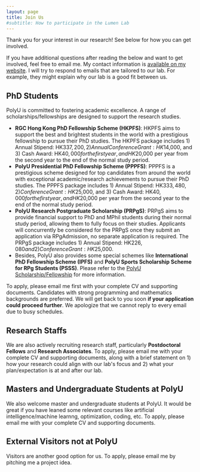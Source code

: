 ```yaml
---
layout: page
title: Join Us
#subtitle: How to participate in the Lumen Lab
---
```


Thank you for your interest in our research! See below for how you can get
involved. 
<!--This information is last updated **March 2025**.-->

If you have additional questions after reading the below and want to get involved, feel free to email me.
My contact information is [available on my website](https://jingcaiguo.github.io/).
I will try to respond to emails that are tailored to our lab. For example, they might explain why our lab is a good fit between us. 

## PhD Students

PolyU is committed to fostering academic excellence. A range of scholarships/fellowships are designed to support the research studies.

- **RGC Hong Kong PhD Fellowship Scheme (HKPFS)**: HKPFS aims to support the best and brightest students in the world with a prestigious fellowship to pursue their PhD studies. The HKPFS package includes 1) Annual Stipend: HK$337,200, 2) Annual Conference Grant: HK$14,000, and 3) Cash Award: HK$40,000 for the first year, and HK$20,000 per year from the second year to the end of the normal study period.
- **PolyU Presidential PhD Fellowship Scheme (PPPFS)**: PPPFS is a prestigious scheme designed for top candidates from around the world with exceptional academic/research achievements to pursue their PhD studies. The PPPFS package includes 1) Annual Stipend: HK$333,480, 2) Conference Grant: HK$25,000, and 3) Cash Award: HK$40,000 for the first year, and HK$20,000 per year from the second year to the end of the normal study period.
- **PolyU Research Postgraduate Scholarship (PRPgS)**: PRPgS aims to provide financial support to PhD and MPhil students during their normal study period, allowing them to fully focus on their studies. Applicants will concurrently be considered for the PRPgS once they submit an application via RPgAdmission, no separate application is required. The PRPgS package includes 1) Annual Stipend: HK$226,080 and 2) Conference Grant: HK$25,000.
- Besides, PolyU also provides some special schemes like **International PhD Fellowship Scheme (IPFS)** and **PolyU Sports Scholarship Scheme for RPg Students (PSSS)**. Please refer to the [PolyU Scholarship/Fellowship](https://jingcaiguo.github.io/) for more information.

To apply, please email me first with your complete CV and supporting documents. Candidates with strong programming and mathematics backgrounds are preferred. We will get back to you soon **if your application could proceed further**. We apologize that we cannot reply to every email due to busy schedules.

## Research Staffs

We are also actively recruiting research staff, particularly **Postdoctoral Fellows** and **Research Associates**. To apply, please email me with your complete CV and supporting documents, along with a brief statement on 1) how your research could align with our lab's focus and 2) what your plan/expectation is at and after our lab.

## Masters and Undergraduate Students at PolyU

We also welcome master and undergraduate students at PolyU. It would be great if you have leaned some relevant courses like artificial intelligence/machine learnng, optimization, coding, etc. To apply, please email me with your complete CV and supporting documents.

## External Visitors not at PolyU

Visitors are another good option for us. To apply, please email me by pitching me a project idea.
